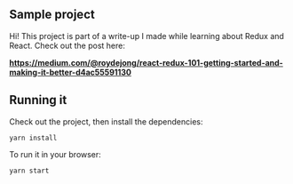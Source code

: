 ## Sample project

Hi! This project is part of a write-up I made while learning about Redux and React. Check out the post here:

**https://medium.com/@roydejong/react-redux-101-getting-started-and-making-it-better-d4ac55591130**

## Running it

Check out the project, then install the dependencies:

    yarn install
    
To run it in your browser:

    yarn start
